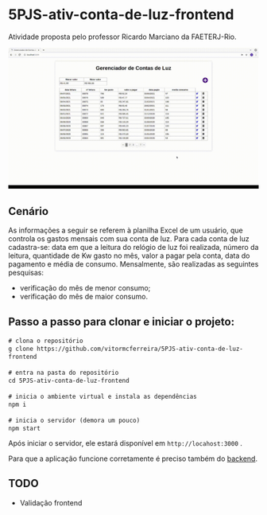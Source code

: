 # 5PJS-ativ-conta-de-luz-frontend

Atividade proposta pelo professor Ricardo Marciano da FAETERJ-Rio.

![Demonstração](./conteudo/demo.gif)

## Cenário
As informações a seguir se referem à planilha Excel de um usuário, que controla os gastos mensais com sua conta de luz. Para cada conta de luz cadastra-se: data em que a leitura do relógio de luz foi realizada, número da leitura, quantidade de Kw gasto no mês, valor a pagar pela conta, data do pagamento e média de consumo. Mensalmente, são realizadas as seguintes pesquisas:
  - verificação do mês de menor consumo;
  - verificação do mês de maior consumo.

## Passo a passo para clonar e iniciar o projeto:
    # clona o repositório
    g clone https://github.com/vitormcferreira/5PJS-ativ-conta-de-luz-frontend

    # entra na pasta do repositório
    cd 5PJS-ativ-conta-de-luz-frontend

    # inicia o ambiente virtual e instala as dependências
    npm i

    # inicia o servidor (demora um pouco)
    npm start

Após iniciar o servidor, ele estará disponível em `http://locahost:3000` .

Para que a aplicação funcione corretamente é preciso também do [backend](https://github.com/vitormcferreira/5PJS-ativ-conta-de-luz-backend).

## TODO
  - Validação frontend
